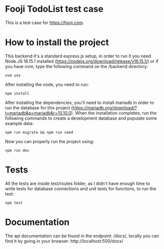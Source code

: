 # Fooji TodoList test case

This is a test case for https://fooji.com.

# How to install the project

This backend it's a standard express.js setup, in order to run it you need Node.JS 16.15.1 installed (https://nodejs.org/download/release/v16.15.1/) or if you have nvm, type the following command on the /backend directory:

```
nvm use
```

After installing the node, you need to run:

```
npm install
```

After installing the dependencies, you'll need to install mariadb in order to run the database for this project (https://mariadb.org/download/?t=mariadb&p=mariadb&r=10.10.0). When the installation completes, run the following commands to create a development database and populate some example data:

```
npm run migrate && npm run seed
```

Now you can properly run the project using:

```
npm run dev
```

# Tests

All the tests are inside test/routes folder, as I didn't have enough time to write tests for database connections and unit tests for functions, to run the test:

```
npm test

```

# Documentation

The api documentation can be found in the endpoint: /docs/, locally you can find it by going in your browser: http://localhost:500/docs/
